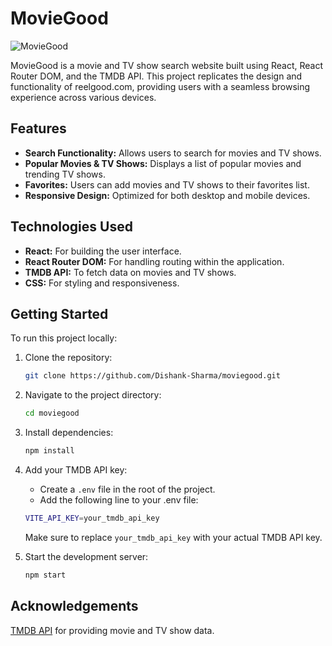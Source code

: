 # MovieGood

![MovieGood](https://github.com/user-attachments/assets/d61af279-d263-4f02-bb65-b28843d2f977)

MovieGood is a movie and TV show search website built using React, React Router DOM, and the TMDB API. This project replicates the design and functionality of reelgood.com, providing users with a seamless browsing experience across various devices.

## Features

- **Search Functionality:** Allows users to search for movies and TV shows.
- **Popular Movies & TV Shows:** Displays a list of popular movies and trending TV shows.
- **Favorites:** Users can add movies and TV shows to their favorites list.
- **Responsive Design:** Optimized for both desktop and mobile devices.

## Technologies Used

- **React:** For building the user interface.
- **React Router DOM:** For handling routing within the application.
- **TMDB API:** To fetch data on movies and TV shows.
- **CSS:** For styling and responsiveness.

## Getting Started

To run this project locally:

1. Clone the repository:
   ```bash
   git clone https://github.com/Dishank-Sharma/moviegood.git

2. Navigate to the project directory:
   ```bash
   cd moviegood

3. Install dependencies:
   ```bash
   npm install

4. Add your TMDB API key:
   - Create a `.env` file in the root of the project.
   - Add the following line to your .env file:
   ```bash
   VITE_API_KEY=your_tmdb_api_key
   ```
    Make sure to replace `your_tmdb_api_key` with your actual TMDB API key.
   
6. Start the development server:
   ```bash
   npm start

## Acknowledgements

[TMDB API](https://developer.themoviedb.org/reference/intro/getting-started) for providing movie and TV show data.
